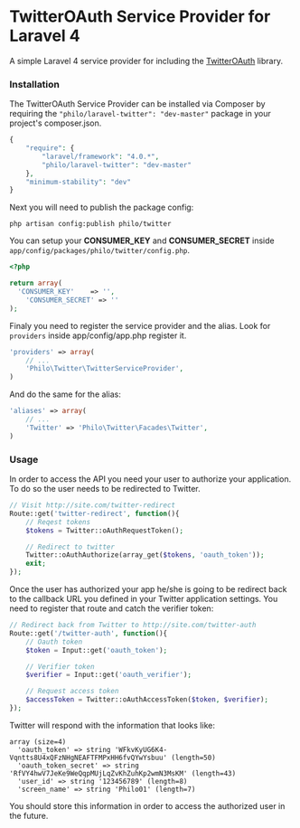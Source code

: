 TwitterOAuth Service Provider for Laravel 4
===============

A simple Laravel 4 service provider for including the [TwitterOAuth](https://github.com/tijsverkoyen/TwitterOAuth) library.

### Installation

The TwitterOAuth Service Provider can be installed via Composer by requiring the `"philo/laravel-twitter": "dev-master"` package in your project's composer.json.

```php
{
    "require": {
        "laravel/framework": "4.0.*",
        "philo/laravel-twitter": "dev-master"
    },
    "minimum-stability": "dev"
}
```

Next you will need to publish the package config:

`php artisan config:publish philo/twitter`

You can setup your **CONSUMER_KEY** and **CONSUMER_SECRET** inside `app/config/packages/philo/twitter/config.php`.

```php
<?php

return array(
  'CONSUMER_KEY'    => '',
	'CONSUMER_SECRET' => ''
);
```

Finaly you need to register the service provider and the alias. Look for `providers` inside app/config/app.php register it.

```php
'providers' => array(
	// ...
	'Philo\Twitter\TwitterServiceProvider',
)
```

And do the same for the alias:

```php
'aliases' => array(
	// ...
	'Twitter' => 'Philo\Twitter\Facades\Twitter',
)
```

### Usage

In order to access the API you need your user to authorize your application. To do so the user needs to be redirected to Twitter.

```php
// Visit http://site.com/twitter-redirect
Route::get('twitter-redirect', function(){
    // Reqest tokens
    $tokens = Twitter::oAuthRequestToken();

    // Redirect to twitter
    Twitter::oAuthAuthorize(array_get($tokens, 'oauth_token'));
    exit;
});
```

Once the user has authorized your app he/she is going to be redirect back to the callback URL you defined in your Twitter application settings.
You need to register that route and catch the verifier token:

```php
// Redirect back from Twitter to http://site.com/twitter-auth
Route::get('/twitter-auth', function(){
    // Oauth token
    $token = Input::get('oauth_token');

    // Verifier token
    $verifier = Input::get('oauth_verifier');

    // Request access token
    $accessToken = Twitter::oAuthAccessToken($token, $verifier);
});
```

Twitter will respond with the information that looks like:

```
array (size=4)
  'oauth_token' => string 'WFkvKyUG6K4-Vqntts8U4xQFzNHgNEAFTFMPxHH6fvQYwYsbuu' (length=50)
  'oauth_token_secret' => string 'RfVY4hwV7JeKe9WeQqpMUjLqZvKhZuhKp2wmN3MsKM' (length=43)
  'user_id' => string '123456789' (length=8)
  'screen_name' => string 'Philo01' (length=7)
```

You should store this information in order to access the authorized user in the future.
